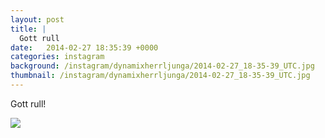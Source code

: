 ```yaml
---
layout: post
title: |
  Gott rull
date:   2014-02-27 18:35:39 +0000
categories: instagram
background: /instagram/dynamixherrljunga/2014-02-27_18-35-39_UTC.jpg
thumbnail: /instagram/dynamixherrljunga/2014-02-27_18-35-39_UTC.jpg
---
```

Gott rull! 



<img src='/www-dynamix-herrljunga/instagram/dynamixherrljunga/2014-02-27_18-35-39_UTC.jpg' class='img-fluid' />
